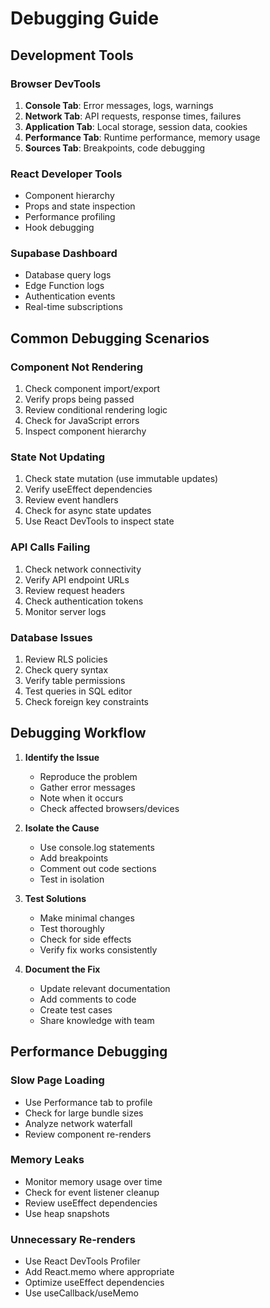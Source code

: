 
# Debugging Guide

## Development Tools

### Browser DevTools
1. **Console Tab**: Error messages, logs, warnings
2. **Network Tab**: API requests, response times, failures
3. **Application Tab**: Local storage, session data, cookies
4. **Performance Tab**: Runtime performance, memory usage
5. **Sources Tab**: Breakpoints, code debugging

### React Developer Tools
- Component hierarchy
- Props and state inspection
- Performance profiling
- Hook debugging

### Supabase Dashboard
- Database query logs
- Edge Function logs
- Authentication events
- Real-time subscriptions

## Common Debugging Scenarios

### Component Not Rendering
1. Check component import/export
2. Verify props being passed
3. Review conditional rendering logic
4. Check for JavaScript errors
5. Inspect component hierarchy

### State Not Updating
1. Check state mutation (use immutable updates)
2. Verify useEffect dependencies
3. Review event handlers
4. Check for async state updates
5. Use React DevTools to inspect state

### API Calls Failing
1. Check network connectivity
2. Verify API endpoint URLs
3. Review request headers
4. Check authentication tokens
5. Monitor server logs

### Database Issues
1. Review RLS policies
2. Check query syntax
3. Verify table permissions
4. Test queries in SQL editor
5. Check foreign key constraints

## Debugging Workflow

1. **Identify the Issue**
   - Reproduce the problem
   - Gather error messages
   - Note when it occurs
   - Check affected browsers/devices

2. **Isolate the Cause**
   - Use console.log statements
   - Add breakpoints
   - Comment out code sections
   - Test in isolation

3. **Test Solutions**
   - Make minimal changes
   - Test thoroughly
   - Check for side effects
   - Verify fix works consistently

4. **Document the Fix**
   - Update relevant documentation
   - Add comments to code
   - Create test cases
   - Share knowledge with team

## Performance Debugging

### Slow Page Loading
- Use Performance tab to profile
- Check for large bundle sizes
- Analyze network waterfall
- Review component re-renders

### Memory Leaks
- Monitor memory usage over time
- Check for event listener cleanup
- Review useEffect dependencies
- Use heap snapshots

### Unnecessary Re-renders
- Use React DevTools Profiler
- Add React.memo where appropriate
- Optimize useEffect dependencies
- Use useCallback/useMemo
